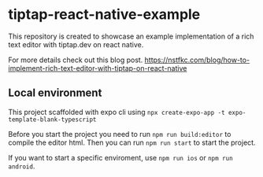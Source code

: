 # tiptap-react-native-example

This repository is created to showcase an example implementation of a rich text editor with tiptap.dev on react native.

For more details check out this blog post.
https://nstfkc.com/blog/how-to-implement-rich-text-editor-with-tiptap-on-react-native


## Local environment

This project scaffolded with expo cli using `npx create-expo-app -t expo-template-blank-typescript`

Before you start the project you need to run `npm run build:editor` to compile the editor html. Then you can run `npm run start` 
to start the project.

If you want to start a specific enviroment, use `npm run ios` or `npm run android`.



